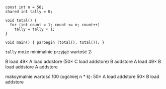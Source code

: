     const int n = 50;
    shared int tally = 0;

    void total() {
      for (int count = 1; count <= n; count++)
        tally = tally + 1;
    }

    void main() { parbegin (total(), total()); }

`tally` może minimalnie przyjąć wartość 2:

B load
49× A load addstore
(50× C load addstore)
B addstore
A load
49× B load addstore
A addstore

maksymalnie wartość 100 (ogólniej n * k):
50× A load addstore
50× B load addstore

